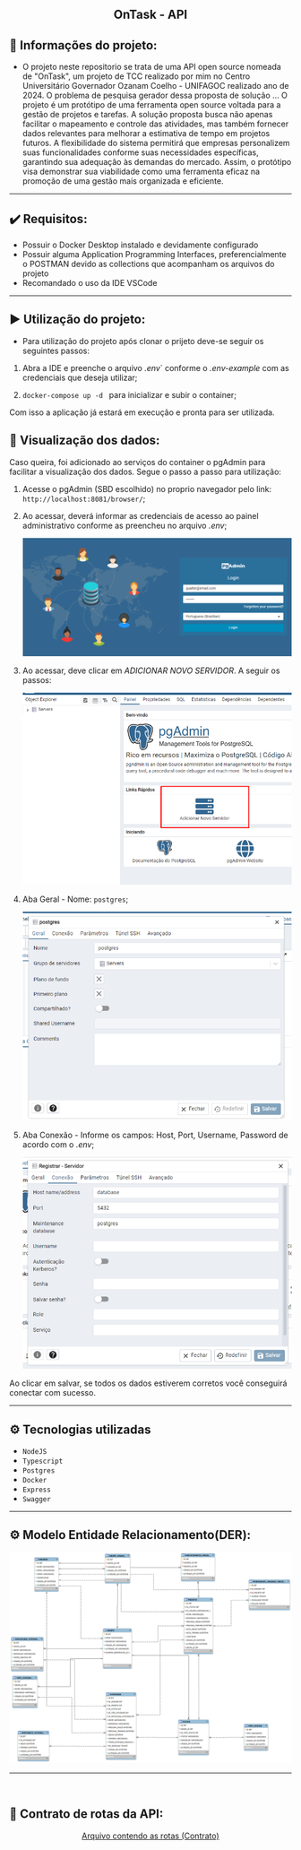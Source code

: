 <div align="center">
  
 ## OnTask - API
  
</div>

## 📁 Informações do projeto:

- O projeto neste repositorio se trata de uma API open source nomeada de "OnTask", um projeto de TCC realizado por mim no Centro Universitário Governador Ozanam Coelho - UNIFAGOC realizado ano de 2024. O problema de pesquisa gerador dessa proposta de solução ... O projeto é um protótipo de uma ferramenta open source voltada para a gestão de projetos e tarefas. A solução proposta busca não apenas facilitar o mapeamento e controle das atividades, mas também fornecer dados relevantes para melhorar a estimativa de tempo em projetos futuros. A flexibilidade do sistema permitirá que empresas personalizem suas funcionalidades conforme suas necessidades específicas, garantindo sua adequação às demandas do mercado. Assim, o protótipo visa demonstrar sua viabilidade como uma ferramenta eficaz na promoção de uma gestão mais organizada e eficiente. 
  
<hr>

## ✔️ Requisitos:
- Possuir o Docker Desktop instalado e devidamente configurado
- Possuir alguma Application Programming Interfaces, preferencialmente o POSTMAN devido as collections que acompanham os arquivos do projeto
- Recomandado o uso da IDE VSCode

<hr>

## ▶️ Utilização do projeto:

- Para utilização do projeto  após clonar o prijeto deve-se seguir os seguintes passos:

1. Abra a IDE e preenche o arquivo *.env*` conforme o *.env-example* com as credenciais que deseja utilizar;

2. `docker-compose up -d ` para inicializar e subir o container;

Com isso a aplicação já estará em execução e pronta para ser utilizada.

## 💾 Visualização dos dados:
Caso queira, foi adicionado ao serviços do container o pgAdmin para facilitar a visualização dos dados. Segue o passo a passo para utilização:

1. Acesse o pgAdmin (SBD escolhido) no proprio navegador pelo link: `http://localhost:8081/browser/`;

2. Ao acessar, deverá informar as credenciais de acesso ao painel administrativo conforme as preencheu no arquivo *.env*;

    ![Imagem1](./docs/image1.png)

3. Ao acessar, deve clicar em *ADICIONAR NOVO SERVIDOR*. A seguir os passos:

    ![Imagem2](./docs/image2.png)

4. Aba Geral - Nome: `postgres`;

    ![Imagem3](./docs/image3.png)

5. Aba Conexão - Informe os campos: Host, Port, Username, Password de acordo com o *.env*;

    ![Imagem4](./docs/image4.png)

Ao clicar em salvar, se todos os dados estiverem corretos você conseguirá conectar com sucesso.
<hr>

## ⚙️ Tecnologias utilizadas

- `NodeJS`
- `Typescript`
- `Postgres`
- `Docker`
- `Express`
- `Swagger`

<hr>

## ⚙️ Modelo Entidade Relacionamento(DER):

<div align="center">
  
![ModeloDoBanco](./docs/OnTask(TCC)ModelagemDoBanco.png)

</div>
<hr>
<br>


## 🧭 Contrato de rotas da API:

<div align="center">
  
[Arquivo contendo as rotas (Contrato)](./docs/RotasOnTask.postman_collection)

</div>



